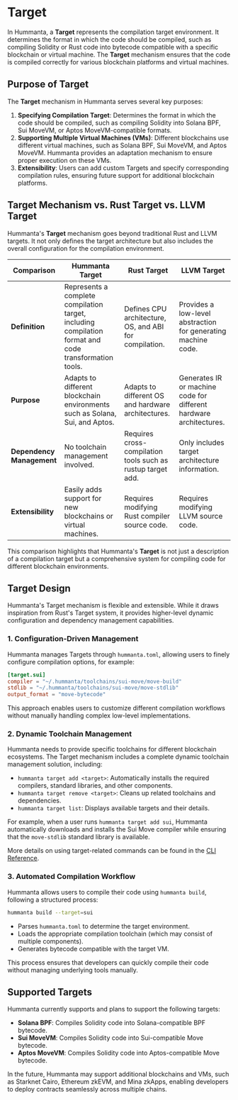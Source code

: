 # Target

In Hummanta, a **Target** represents the compilation target environment. It determines the format in which the code should be compiled, such as compiling Solidity or Rust code into bytecode compatible with a specific blockchain or virtual machine. The **Target** mechanism ensures that the code is compiled correctly for various blockchain platforms and virtual machines.

## Purpose of Target

The **Target** mechanism in Hummanta serves several key purposes:

1. **Specifying Compilation Target**: Determines the format in which the code should be compiled, such as compiling Solidity into Solana BPF, Sui MoveVM, or Aptos MoveVM-compatible formats.
2. **Supporting Multiple Virtual Machines (VMs)**: Different blockchains use different virtual machines, such as Solana BPF, Sui MoveVM, and Aptos MoveVM. Hummanta provides an adaptation mechanism to ensure proper execution on these VMs.
3. **Extensibility**: Users can add custom Targets and specify corresponding compilation rules, ensuring future support for additional blockchain platforms.

## Target Mechanism vs. Rust Target vs. LLVM Target

Hummanta's **Target** mechanism goes beyond traditional Rust and LLVM targets. It not only defines the target architecture but also includes the overall configuration for the compilation environment.

| Comparison      | Hummanta Target                             | Rust Target                                | LLVM Target                               |
|-----------------|---------------------------------------------|--------------------------------------------|-------------------------------------------|
| **Definition**  | Represents a complete compilation target, including compilation format and code transformation tools. | Defines CPU architecture, OS, and ABI for compilation. | Provides a low-level abstraction for generating machine code. |
| **Purpose**     | Adapts to different blockchain environments such as Solana, Sui, and Aptos. | Adapts to different OS and hardware architectures. | Generates IR or machine code for different hardware architectures. |
| **Dependency Management** | No toolchain management involved. | Requires cross-compilation tools such as rustup target add. | Only includes target architecture information. |
| **Extensibility** | Easily adds support for new blockchains or virtual machines. | Requires modifying Rust compiler source code. | Requires modifying LLVM source code. |

This comparison highlights that Hummanta's **Target** is not just a description of a compilation target but a comprehensive system for compiling code for different blockchain environments.

## Target Design

Hummanta's Target mechanism is flexible and extensible. While it draws inspiration from Rust's Target system, it provides higher-level dynamic configuration and dependency management capabilities.

### 1. Configuration-Driven Management

Hummanta manages Targets through `hummanta.toml`, allowing users to finely configure compilation options, for example:

```toml
[target.sui]
compiler = "~/.hummanta/toolchains/sui-move/move-build"
stdlib = "~/.hummanta/toolchains/sui-move/move-stdlib"
output_format = "move-bytecode"
```

This approach enables users to customize different compilation workflows without manually handling complex low-level implementations.

### 2. Dynamic Toolchain Management

Hummanta needs to provide specific toolchains for different blockchain ecosystems. The Target mechanism includes a complete dynamic toolchain management solution, including:

- `hummanta target add <target>`: Automatically installs the required compilers, standard libraries, and other components.
- `hummanta target remove <target>`: Cleans up related toolchains and dependencies.
- `hummanta target list`: Displays available targets and their details.

For example, when a user runs `hummanta target add sui`, Hummanta automatically downloads and installs the Sui Move compiler while ensuring that the `move-stdlib` standard library is available.

More details on using target-related commands can be found in the [CLI Reference](../references/cli.md#target).

### 3. Automated Compilation Workflow

Hummanta allows users to compile their code using `hummanta build`, following a structured process:

```sh
hummanta build --target=sui
```

- Parses `hummanta.toml` to determine the target environment.
- Loads the appropriate compilation toolchain (which may consist of multiple components).
- Generates bytecode compatible with the target VM.

This process ensures that developers can quickly compile their code without managing underlying tools manually.

## Supported Targets

Hummanta currently supports and plans to support the following targets:

- **Solana BPF**: Compiles Solidity code into Solana-compatible BPF bytecode.
- **Sui MoveVM**: Compiles Solidity code into Sui-compatible Move bytecode.
- **Aptos MoveVM**: Compiles Solidity code into Aptos-compatible Move bytecode.

In the future, Hummanta may support additional blockchains and VMs, such as Starknet Cairo, Ethereum zkEVM, and Mina zkApps, enabling developers to deploy contracts seamlessly across multiple chains.
